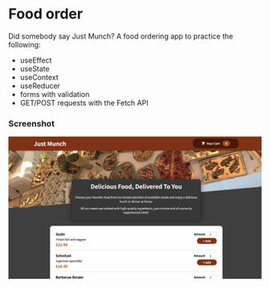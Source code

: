# Food order

Did somebody say Just Munch? A food ordering app to practice the following:
- useEffect
- useState
- useContext
- useReducer
- forms with validation
- GET/POST requests with the Fetch API

### Screenshot

<img src="./src/assets/screenshot.png" width="800">